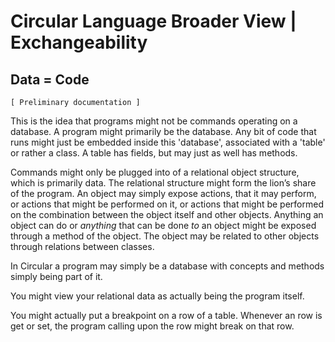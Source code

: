﻿Circular Language Broader View | Exchangeability
================================================

Data = Code
-----------

`[ Preliminary documentation ]`

This is the idea that programs might not be commands operating on a database. A program might primarily be the database. Any bit of code that runs might just be embedded inside this 'database', associated with a 'table' or rather a class. A table has fields, but may just as well has methods.

Commands might only be plugged into of a relational object structure, which is primarily data. The relational structure might form the lion’s share of the program. An object may simply expose actions, that it may perform, or actions that might be performed on it, or actions that might be performed on the combination between the object itself and other objects. Anything an object can do or *anything*  that can be done *to*  an object might be exposed through a method of the object. The object may be related to other objects through relations between classes.

In Circular a program may simply be a database with concepts and methods simply being part of it.

You might view your relational data as actually being the program itself.

You might actually put a breakpoint on a row of a table. Whenever an row is get or set, the program calling upon the row might break on that row.